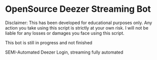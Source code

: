 # OpenSource Deezer Streaming Bot 

Disclaimer: This has been developed for educational purposes only. Any action you take using this script is strictly at your own risk. I will not be liable for any losses or damages you face using this script.

This bot is still in progress and not finished

SEMI-Automated Deezer Login, streaming fully automated
